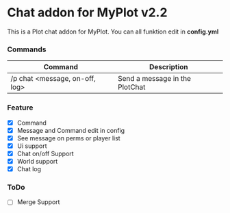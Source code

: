 # Chat addon for MyPlot v2.2
This is a Plot chat addon for MyPlot.
You can all funktion edit in **config.yml**

### Commands
|**Command**|**Description**|
|-----------|---------------|
|/p chat <message, on-off, log>|Send a message in the PlotChat|

### Feature
- [X] Command
- [X] Message and Command edit in config
- [X] See message on perms or player list
- [X] Ui support
- [X] Chat on/off Support
- [X] World support
- [X] Chat log

### ToDo
- [ ] Merge Support